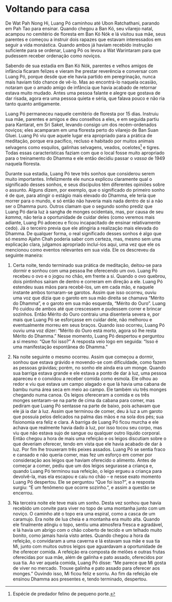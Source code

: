 Voltando para casa
==================

De Wat Pah Nong Hi, Luang Pó caminhou até Ubon Ratchathani, parando em
Pah Tao para ensinar. Quando chegou a Ban Kó, seu vilarejo natal,
acampou no cemitério de floresta em Ban Kó Nók e lá visitou sua mãe,
seus parentes e começou a instruir dois rapazes que estavam interessados
em seguir a vida monástica. Quando ambos já haviam recebido instrução
suficiente para se ordenar, Luang Pó os levou a Wat Warintaram para que
pudessem receber ordenação como noviços.

Sabendo de sua estadia em Ban Kó Nók, parentes e velhos amigos de
infância ficaram felizes e vieram lhe prestar reverência e conversar com
Luang Pó, porque desde que ele havia partido em peregrinação, nunca mais
haviam tido chance de vê-lo. Mas ao encontrá-lo naquela ocasião, notaram
que o amado amigo de infância que havia acabado de retornar estava muito
mudado. Antes uma pessoa falante e alegre que gostava de dar risada,
agora era uma pessoa quieta e séria, que falava pouco e não ria tanto
quanto antigamente.

Luang Pó permaneceu naquele cemitério de floresta por 15 dias. Instruiu
sua mãe, parentes e amigos e deu conselhos a eles, e em seguida partiu
para Kantarat, em Sri Saket, levando consigo um dos recém-ordenados
noviços; eles acamparam em uma floresta perto do vilarejo de Ban Suan
Gluei. Luang Pó viu que aquele lugar era apropriado para a prática de
meditação, porque era pacífico, recluso e habitado por muitos animais
selvagens como esquilos, galinhas selvagens, veados, ocelotes[^1] e
tigres. Todas essas características faziam com que o local fosse muito
apropriado para o treinamento do Dhamma e ele então decidiu passar o
*vassa* de 1949 naquela floresta.

Durante sua estadia, Luang Pó teve três sonhos que considerou serem
muito importantes. Infelizmente ele nunca explicou claramente qual o
significado desses sonhos, e seus discípulos têm diferentes opiniões
sobre o assunto. Alguns dizem, por exemplo, que o significado do
primeiro sonho é de que, para atingir o estágio mais elevado do Dhamma,
ele teria que morrer para o mundo, e só então não haveria mais nada
dentro de si a não ser o Dhamma puro. Outros clamam que o segundo sonho
prediz que Luang Pó daria luz à sangha de monges ocidentais, mas, por
causa de seu *kamma*, não teria a oportunidade de cuidar deles (como
veremos mais adiante, Luang Pó adoeceu e ficou incapacitado de ensinar
relativamente cedo). Já o terceiro previa que ele atingiria a realização
mais elevada do Dhamma. De qualquer forma, o real significado desses
sonhos é algo que só mesmo Ajahn Chah poderia saber com certeza, mas,
mesmo sem uma explicação clara, julgamos apropriado incluí-los aqui, uma
vez que ele os mencionou como eventos relevantes em sua vida. Ele os
descreveu da seguinte maneira:

1.  Certa noite, tendo terminado sua prática de meditação, deitou-se
    para dormir e sonhou com uma pessoa lhe oferecendo um ovo. Luang Pó
    recebeu o ovo e o jogou no chão, em frente a si. Quando o ovo
    quebrou, dois pintinhos saíram de dentro e correram em direção
    a ele. Luang Pó estendeu suas mãos para recebê-los, um em cada mão,
    e naquele instante ambos tornaram-se garotos. Assim que isso
    ocorreu, ouviu uma voz que dizia que o garoto em sua mão direita se
    chamava “Mérito do Dhamma”, e o garoto em sua mão esquerda, “Mérito
    do Ouro”. Luang Pó cuidou de ambos até que crescessem e pudessem
    correr e brincar sozinhos. Então Mérito do Ouro contraiu uma
    disenteria severa e, por mais que Luang Pó se esforçasse em cuidar
    dele, não melhorou e eventualmente morreu em seus braços. Quando
    isso ocorreu, Luang Pó ouviu uma voz dizer: “Mérito do Ouro está
    morto, agora só lhe resta Mérito do Dhamma.” Nesse momento, Luang Pó
    despertou e perguntou a si mesmo: “Que foi isso?” A resposta veio
    logo em seguida: “Isso é uma manifestação espontânea do Dhamma.”

2.  Na noite seguinte o mesmo ocorreu. Assim que começou a dormir,
    sonhou que estava grávido e movendo-se com dificuldade, como fazem
    as pessoas grávidas; porém, no sonho ele ainda era um monge. Quando
    sua barriga estava grande e ele estava a ponto de dar à luz, uma
    pessoa apareceu e o convidou a receber comida como esmola. Ele olhou
    ao redor e viu que estava um campo alagado e que lá havia uma cabana
    de bambu numa área seca em meio ao campo. Ele também viu três monges
    chegando numa canoa. Os leigos ofereceram a comida e os três monges
    sentaram-se na parte de cima da cabana para comer, mas pediram que
    Luang Pó sentasse na parte de baixo, pois achavam que ele já ia dar
    à luz. Assim que terminou de comer, deu à luz a um garoto que
    possuía pelos delicados na palma das mãos e na sola dos pés; sua
    fisionomia era feliz e clara. A barriga de Luang Pó ficou murcha e
    ele achava que realmente havia dado à luz, por isso tocou seu corpo,
    mas viu que não estava sujo de sangue ou qualquer outro
    líquido corporal. Então chegou a hora de mais uma refeição e os
    leigos discutiam sobre o que deveriam oferecer, tendo em vista que
    ele havia acabado de dar à luz. Por fim lhe trouxeram três
    peixes assados. Luang Pó se sentia fraco e cansado e não queria
    comer, mas fez um esforço em comer por consideração aos leigos que
    haviam oferecido o alimento. Antes de começar a comer, pediu que um
    dos leigos segurasse a criança e, quando Luang Pó terminou sua
    refeição, o leigo ergueu a criança para devolvê-la, mas ela escapou
    e caiu no chão – e nesse exato momento Luang Pó despertou. Ele se
    perguntou “Que foi isso?”, e a resposta surgiu: “É um fenômeno que
    ocorre sozinho.”, e assim a questão se encerrou.

3.  Na terceira noite ele teve mais um sonho. Desta vez sonhou que havia
    recebido um convite para viver no topo de uma montanha junto com
    um noviço. O caminho até o topo era uma espiral, como a casca de
    um caramujo. Era noite de lua cheia e a montanha era muito alta.
    Quando ele finalmente atingiu o topo, sentiu uma atmosfera fresca e
    agradável, e lá havia um abrigo com o chão coberto de tecido e um
    telhado muito bonito, como jamais havia visto antes. Quando chegou a
    hora da refeição, o convidaram a uma caverna e lá estavam sua mãe e
    sua tia Mi, junto com muitos outros leigos que aguardavam a
    oportunidade de lhe oferecer comida. A refeição era composta de
    melões e outras frutas oferecidas por sua mãe, além de galinha e
    pato assado, oferecidos por sua tia. Ao ver aquela comida, Luang Pó
    disse: “Me parece que Mi gosta de viver no mercado. Trouxe galinha e
    pato assado para oferecer aos monges.” Ouvindo isso, Mi ficou feliz
    e sorriu. Ao fim da refeição ele ensinou Dhamma aos presentes e,
    tendo terminado, despertou.

[^1]: Espécie de predador felino de pequeno porte.
